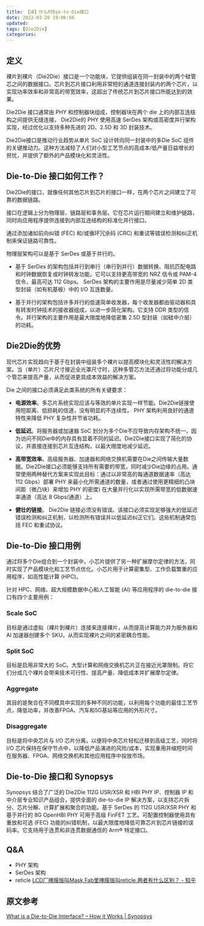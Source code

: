 ```yaml
---
title: 【译】什么时Die-to-Die接口
date: 2022-03-28 19:06:56
updated:
tags: [Die2Die]
categories:
---
```


## 定义

裸片到裸片（Die2Die）接口是一个功能块，它提供组装在同一封装中的两个硅管芯之间的数据接口。芯片到芯片接口利用非常短的通道连接封装内的两个芯片，以实现功率效率和非常高的带宽效率，这超出了传统芯片到芯片接口所能达到的效果。

Die2Die 接口通常由 PHY 和控制器块组成，控制器块在两个 die 上的内部互连结构之间提供无缝连接。 Die2Die的 PHY 使用高速 SerDes 架构或高密度并行架构实现，经过优化以支持多种先进的 2D、2.5D 和 3D 封装技术。

Die2Die接口是推动行业趋势从单片 SoC 设计转向同一封装中的多Die SoC 组件的关键推动力。这种方法减轻了人们对小型工艺节点的高成本/低产量日益增长的担忧，并提供了额外的产品模块化和灵活性。

## Die-to-Die 接口如何工作？

Die2Die的接口，就像任何其他芯片到芯片的接口一样，在两个芯片之间建立了可靠的数据链路。

接口在逻辑上分为物理层、链路层和事务层。它在芯片运行期间建立和维护链路，同时向应用程序提供连接到内部互连结构的标准化并行接口。

通过添加诸如前向纠错 (FEC) 和/或循环冗余码 (CRC) 和重试等错误检测和纠正机制来保证链路可靠性。

物理层架构可以是基于 SerDes 或基于并行的。

- 基于 SerDes 的架构包括并行到串行（串行到并行）数据转换、阻抗匹配电路和时钟数据恢复或时钟转发功能。它可以支持更高带宽的 NRZ 信令或 PAM-4 信令，最高可达 112 Gbps。 SerDes 架构的主要作用是尽量减少简单 2D 类型封装（如有机基板）中的 I/O 互连数量。

- 基于并行的架构包括许多并行的低速简单收发器，每个收发器都由驱动器和具有转发时钟技术的接收器组成，以进一步简化架构。它支持 DDR 类型的信令。并行架构的主要作用是最大限度地降低密集 2.5D 型封装（如硅中介层）的功耗。

## Die2Die的优势

现代芯片实现趋向于基于在封装中组装多个裸片以提高模块化和灵活性的解决方案。当（单片）芯片尺寸接近全光罩尺寸时，这种多管芯方法还通过将功能分成几个管芯来提高产量，从而促进更具成本效益的解决方案。

Die 之间的接口必须满足此类系统的所有关键要求：

- **电源效率**。多芯片系统实现应该与等效的单片实现一样节能。Die2Die链接使用短距离、低损耗的信道，没有明显的不连续性。 PHY 架构利用良好的通道特性来降低 PHY 复杂性并节省功耗。

- **低延迟**。将服务器或加速器 SoC 划分为多个Die不应导致内存架构不统一，因为访问不同Die中的内存具有显着不同的延迟。Die2Die接口实现了简化的协议，并直接连接到芯片互连结构，以最大限度地减少延迟。

- **高带宽效率**。高级服务器、加速器和网络交换机需要在Die之间传输大量数据。Die2Die接口必须能够支持所有需要的带宽，同时减少Die边缘的占用。通常使用两种替代方案来实现此目标：通过以非常高的每通道数据速率（高达 112 Gbps）部署 PHY 来最小化所需通道的数量，或者通过使用更精细的凸块间距（微凸块）来增加 PHY 的密度) 在大量并行化以实现所需带宽的低数据速率通道（高达 8 Gbps/通道）上。

- **健壮的链接**。 Die2Die 链接必须没有错误。该接口必须实现足够强大的低延迟错误检测和纠正机制，以检测所有错误并以低延迟纠正它们。这些机制通常包括 FEC 和重试协议。

## Die-to-Die 接口用例

通过将多个Die组合到一个封装中，小芯片提供了另一种扩展摩尔定律的方法，同时实现了产品模块化和工艺节点优化。小芯片用于计算密集型、工作负载繁重的应用程序，如高性能计算 (HPC)。

针对 HPC、网络、超大规模数据中心和人工智能 (AI) 等应用程序的 die-to-die 接口有四个主要用例：

### Scale SoC

目标是通过虚拟（裸片到裸片）连接来连接裸片，从而提高计算能力并为服务器和 AI 加速器创建多个 SKU，从而实现裸片之间的紧密耦合性能。


### Split SoC

目标是启用非常大的 SoC。大型计算和网络交换机芯片正在接近光罩限制。将它们分成几个裸片会带来技术可行性、提高产量、降低成本并扩展摩尔定律。

### Aggregate

其目的是聚合在不同模具中实现的多种不同的功能，以利用每个功能的最佳工艺节点，降低功率，并改善FPGA、汽车和5G基站等应用的外形尺寸。

### Disaggregate

目标是将中央芯片与 I/O 芯片分离，以便将中央芯片轻松迁移到高级工艺，同时将 I/O 芯片保持在保守节点中，以降低产品演进的风险/成本，实现重用并缩短时间在服务器、FPGA、网络交换机和其他应用程序中投放市场。

## Die-to-Die 接口和 Synopsys

Synopsys 结合了广泛的 Die2Die 112G USR/XSR 和 HBI PHY IP、控制器 IP 和中介层专业知识产品组合，提供全面的 die-to-die IP 解决方案，以支持芯片拆分、芯片分解、计算扩展和聚合的功能。基于 SerDes 的 112G USR/XSR PHY 和基于并行的 8G OpenHBI PHY 可用于高级 FinFET 工艺。可配置控制器使用具有重放和可选 (FEC) 功能的纠错机制，以最大限度地降低可靠芯片到芯片链接的误码率。它支持用于连贯和非连贯数据通信的 Arm® 特定接口。

## Q&A

- PHY 架构
- SerDes 架构
- reticle
[LCD厂掩膜版叫Mask,Fab里掩膜版叫reticle,两者有什么区别？ - 知乎](https://www.zhihu.com/question/457213984)



## 原文参考

[What is a Die-to-Die Interface? – How it Works | Synopsys](https://www.synopsys.com/glossary/what-is-die-to-die-interface.html)

